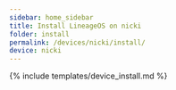 ```yaml
---
sidebar: home_sidebar
title: Install LineageOS on nicki
folder: install
permalink: /devices/nicki/install/
device: nicki
---
```

{% include templates/device_install.md %}
